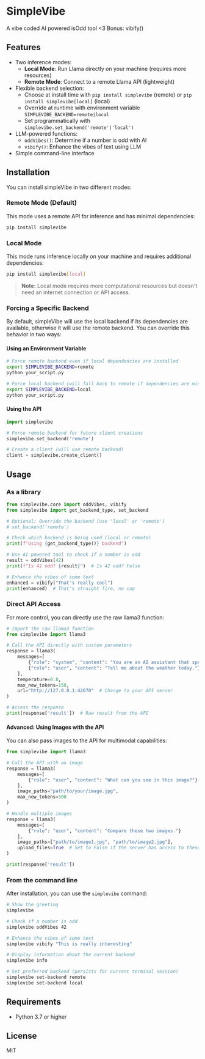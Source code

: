 # SimpleVibe

A vibe coded AI powered isOdd tool <3
Bonus: vibify()

## Features

- Two inference modes:
  - **Local Mode**: Run Llama directly on your machine (requires more resources)
  - **Remote Mode**: Connect to a remote Llama API (lightweight)
- Flexible backend selection:
  - Choose at install time with `pip install simplevibe` (remote) or `pip install simplevibe[local]` (local)
  - Override at runtime with environment variable `SIMPLEVIBE_BACKEND=remote|local`
  - Set programmatically with `simplevibe.set_backend('remote'|'local')`
- LLM-powered functions:
  - `oddVibes()`: Determine if a number is odd with AI
  - `vibify()`: Enhance the vibes of text using LLM
- Simple command-line interface

## Installation

You can install simpleVibe in two different modes:

### Remote Mode (Default)

This mode uses a remote API for inference and has minimal dependencies:

```bash
pip install simplevibe
```

### Local Mode

This mode runs inference locally on your machine and requires additional dependencies:

```bash
pip install simplevibe[local]
```

> **Note:** Local mode requires more computational resources but doesn't need an internet connection or API access.

### Forcing a Specific Backend

By default, simpleVibe will use the local backend if its dependencies are available, otherwise it will use the remote backend. You can override this behavior in two ways:

#### Using an Environment Variable

```bash
# Force remote backend even if local dependencies are installed
export SIMPLEVIBE_BACKEND=remote
python your_script.py

# Force local backend (will fall back to remote if dependencies are missing)
export SIMPLEVIBE_BACKEND=local
python your_script.py
```

#### Using the API

```python
import simplevibe

# Force remote backend for future client creations
simplevibe.set_backend('remote')

# Create a client (will use remote backend)
client = simplevibe.create_client()
```

## Usage

### As a library

```python
from simplevibe.core import oddVibes, vibify
from simplevibe import get_backend_type, set_backend

# Optional: Override the backend (use 'local' or 'remote')
# set_backend('remote')

# Check which backend is being used (local or remote)
print(f"Using {get_backend_type()} backend")

# Use AI powered tool to check if a number is odd
result = oddVibes(42)
print(f"Is 42 odd? {result}")  # Is 42 odd? False

# Enhance the vibes of some text
enhanced = vibify("That's really cool")
print(enhanced)  # That's straight fire, no cap
```

### Direct API Access

For more control, you can directly use the raw llama3 function:

```python
# Import the raw llama3 function
from simplevibe import llama3

# Call the API directly with custom parameters
response = llama3(
    messages=[
        {"role": "system", "content": "You are an AI assistant that speaks like a pirate."},
        {"role": "user", "content": "Tell me about the weather today."}
    ],
    temperature=0.8,
    max_new_tokens=150,
    url="http://127.0.0.1:42070"  # Change to your API server
)

# Access the response
print(response['result'])  # Raw result from the API
```

#### Advanced: Using Images with the API

You can also pass images to the API for multimodal capabilities:

```python
from simplevibe import llama3

# Call the API with an image
response = llama3(
    messages=[
        {"role": "user", "content": "What can you see in this image?"}
    ],
    image_paths="path/to/your/image.jpg",
    max_new_tokens=500
)

# Handle multiple images
response = llama3(
    messages=[
        {"role": "user", "content": "Compare these two images."}
    ],
    image_paths=["path/to/image1.jpg", "path/to/image2.jpg"],
    upload_files=True  # Set to False if the server has access to these paths
)

print(response['result'])
```

### From the command line

After installation, you can use the `simplevibe` command:

```bash
# Show the greeting
simplevibe

# Check if a number is odd
simplevibe oddVibes 42

# Enhance the vibes of some text
simplevibe vibify "This is really interesting"

# Display information about the current backend
simplevibe info

# Set preferred backend (persists for current terminal session)
simplevibe set-backend remote
simplevibe set-backend local
```

## Requirements

- Python 3.7 or higher

## License

MIT
